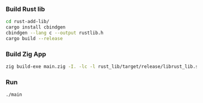 ### Build Rust lib
```bash
cd rust-add-lib/
cargo install cbindgen
cbindgen --lang c --output rustlib.h
cargo build --release
```

### Build Zig App
```bash
zig build-exe main.zig -I. -lc -l rust_lib/target/release/librust_lib.so
```

### Run
```bash
./main
```